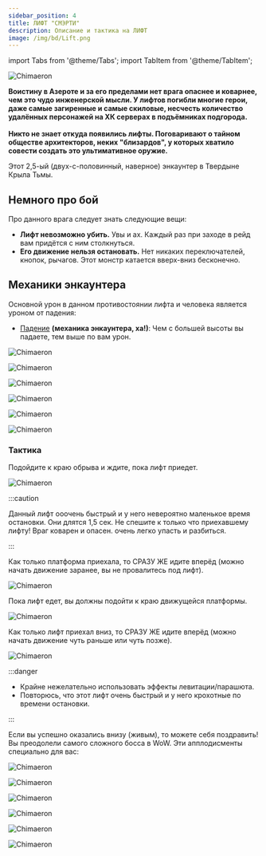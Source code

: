 ```yaml
---
sidebar_position: 4
title: ЛИФТ "СМЭРТИ"
description: Описание и тактика на ЛИФТ
image: /img/bd/Lift.png
---
```


import Tabs from '@theme/Tabs';
import TabItem from '@theme/TabItem';

<div className="text--center">

![Chimaeron](/img/bd/Lift.png)

</div>

<div className="text--center lore_text">

<b>
Воистину в Азероте и за его пределами нет врага опаснее и коварнее, чем это чудо инженерской мысли. У лифтов погибли многие герои, даже самые загиренные и самые скиловые, несчесть количество удалённых персонажей на ХК серверах в подъёмниках подгорода. <br/><br/> Никто не знает откуда появились лифты. Поговаривают о тайном обществе архитекторов, неких "близардов", у которых хватило совести создать это ультимативное оружие.
</b>
</div>

Этот 2,5-ый (двух-с-половинный, наверное) энкаунтер в Твердыне Крыла Тьмы.

## Немного про бой

Про данного врага следует знать следующие вещи:

- **Лифт невозможно убить.** Увы и ах. Каждый раз при заходе в рейд вам придётся с ним столкнуться.
- **Его движение нельзя остановать.** Нет никаких переключателей, кнопок, рычагов. Этот монстр катается вверх-вниз
  бесконечно.

## Механики энкаунтера

Основной урон в данном противостоянии лифта и человека является уроном от падения:

- [Падение](https://www.wowhead.com/ru/spell=350544) **(механика энкаунтера, ха!)**: Чем с большей высоты вы падаете,
  тем выше по вам урон.

<Tabs>
<TabItem value="fall1" label="Как же">

<div className="text--center">

![Chimaeron](/img/bd/Fall5.gif)
</div>

</TabItem>
<TabItem value="fall2" label="они">

<div className="text--center">

![Chimaeron](/img/bd/Fall4.gif)
</div>

</TabItem>
<TabItem value="fall3" label="падают">

<div className="text--center">

![Chimaeron](/img/bd/Fall3.gif)
</div>

</TabItem>
<TabItem value="fall4" label="это">

<div className="text--center">

![Chimaeron](/img/bd/Fall2.gif)
</div>

</TabItem>
<TabItem value="fall5" label="просто">

<div className="text--center">

![Chimaeron](/img/bd/Fall1.gif)
</div>

</TabItem>
<TabItem value="fall6" label="нечто">

<div className="text--center">

![Chimaeron](/img/bd/Fall0.gif)
</div>

</TabItem>
</Tabs>

### Тактика

Подойдите к краю обрыва и ждите, пока лифт приедет.

<div className="text--center">

![Chimaeron](/img/bd/Step1.gif)
</div>

:::caution

Данный лифт ооочень быстрый и у него невероятно маленькое время остановки. Они длятся 1,5 сек. Не спешите к
только что приехавшему лифту! Враг коварен и опасен. очень легко упасть и разбиться.

:::

Как только платформа приехала, то СРАЗУ ЖЕ идите вперёд (можно начать движение заранее, вы не провалитесь под лифт).

<div className="text--center">

![Chimaeron](/img/bd/Step2.gif)
</div>

Пока лифт едет, вы должны подойти к краю движущейся платформы.

<div className="text--center">

![Chimaeron](/img/bd/Step3.gif)
</div>

Как только лифт приехал вниз, то СРАЗУ ЖЕ идите вперёд (можно начать движение чуть раньше или чуть позже).

<div className="text--center">

![Chimaeron](/img/bd/Step4.gif)
</div>

:::danger

- Крайне нежелательно использовать эффекты левитации/парашюта.
- Повторюсь, что этот лифт очень быстрый и у него крохотные по времени остановки.

:::

Если вы успешно оказались внизу (живым), то можете себя поздравить! Вы преодолели самого сложного босса в WoW. Эти
апплодисменты специально для вас:

<Tabs>
<TabItem value="gz1" label="Гратц!">

<div className="text--center">

![Chimaeron](/img/bd/Gratz1.gif)
</div>

</TabItem>
<TabItem value="gz2" label="ГЦГЦ!">

<div className="text--center">

![Chimaeron](/img/bd/Gratz2.gif)
</div>

</TabItem>
<TabItem value="gz3" label="Харош!">

<div className="text--center">

![Chimaeron](/img/bd/Gratz3.gif)
</div>

</TabItem>
<TabItem value="gz4" label="Красавчик!">

<div className="text--center">

![Chimaeron](/img/bd/Gratz4.gif)
</div>

</TabItem>
<TabItem value="gz5" label="Топ!">

<div className="text--center">

![Chimaeron](/img/bd/gratz5.gif)
</div>

</TabItem>
<TabItem value="gz6" label="СЛАО!">

<div className="text--center">

![Chimaeron](/img/bd/Gratz6.gif)
</div>

</TabItem>
</Tabs>